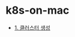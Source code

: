 # k8s-on-mac

* [1. 클러스터 생성](https://github.com/gnosia93/k8s-on-mac/blob/main/tutorial/k8s-setup.md)
